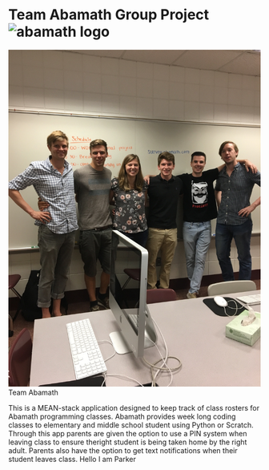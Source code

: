 # Team Abamath Group Project ![abamath logo][logo]

![Group Photo][group]
Team Abamath

This is a MEAN-stack application designed to keep track of class rosters for Abamath programming classes.  Abamath provides week long coding classes to elementary and middle school student using Python or Scratch.  Through this app parents are given the option to use a PIN system when leaving class to ensure theright student is being taken home by the right adult.  Parents also have the option to get text notifications when their student leaves class. Hello I am Parker 


[group]: https://github.com/Gunnar34/group_project/blob/master/public/assets/images/groupphoto.png
 [logo]:https://github.com/Gunnar34/group_project/blob/master/public/assets/images/abamath.png

